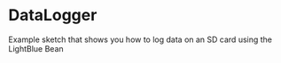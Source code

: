 DataLogger
==========

Example sketch that shows you how to log data on an SD card using the LightBlue Bean
